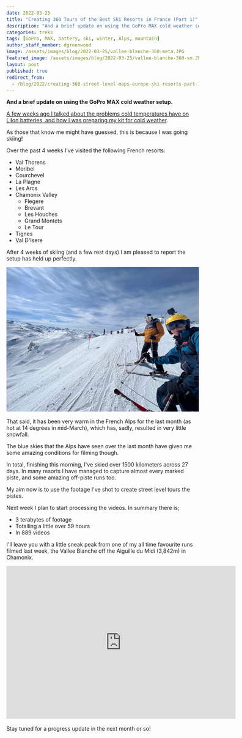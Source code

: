 ```yaml
---
date: 2022-03-25
title: "Creating 360 Tours of the Best Ski Resorts in France (Part 1)"
description: "And a brief update on using the GoPro MAX cold weather setup."
categories: treks
tags: [GoPro, MAX, battery, ski, winter, Alps, mountain]
author_staff_member: dgreenwood
image: /assets/images/blog/2022-03-25/vallee-blanche-360-meta.JPG
featured_image: /assets/images/blog/2022-03-25/vallee-blanche-360-sm.JPG
layout: post
published: true
redirect_from:
  - /blog/2022/creating-360-street-level-maps-europe-ski-resorts-part-1
---
```


**And a brief update on using the GoPro MAX cold weather setup.**

[A few weeks ago I talked about the problems cold temperatures have on LiIon batteries, and how I was preparing my kit for cold weather](/blog/keeping-gopro-max-warm-extend-battery-life).

As those that know me might have guessed, this is because I was going skiing!

Over the past 4 weeks I've visited the following French resorts:

* Val Thorens
* Meribel
* Courchevel
* La Plagne
* Les Arcs
* Chamonix Valley
	* Flegere
	* Brevant
	* Les Houches
	* Grand Montets
	* Le Tour
* Tignes
* Val D'Isere

After 4 weeks of skiing (and a few rest days) I am pleased to report the setup has held up perfectly.

<img class="img-fluid" src="/assets/images/blog/2022-03-25/gopro-max-cold-weather-1-sm.jpg" alt="Trek Pack Cold Weather Helmet Cam" title="Trek Pack Cold Weather Helmet Cam" />

That said, it has been very warm in the French Alps for the last month (as hot at 14 degrees in mid-March), which has, sadly, resulted in very little snowfall.

The blue skies that the Alps have seen over the last month have given me some amazing conditions for filming though.

In total, finishing this morning, I've skied over 1500 kilometers across 27 days. In many resorts I have managed to capture almost every marked piste, and some amazing off-piste runs too.

My aim now is to use the footage I've shot to create street level tours the pistes.

Next week I plan to start processing the videos. In summary there is;

* 3 terabytes of footage
* Totalling a little over 59 hours
* In 889 videos

I'll leave you with a little sneak peak from one of my all time favourite runs filmed last week, the Vallee Blanche off the Aiguille du Midi (3,842m) in Chamonix.

<iframe width="600" height="400" allowfullscreen style="border-style:none;" src="https://www.trekview.org/trekviewer.htm#panorama=https://www.trekview.org/assets/images/blog/2022-03-25/GS__0485.JPG&amp;autoLoad=true"></iframe>

Stay tuned for a progress update in the next month or so!
